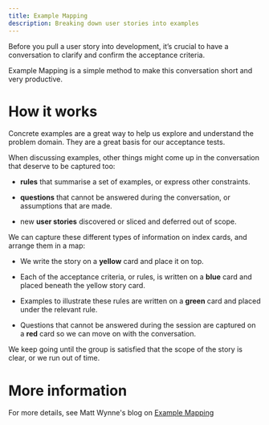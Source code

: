 ```yaml
---
title: Example Mapping
description: Breaking down user stories into examples
---
```


Before you pull a user story into development, it’s crucial to have a conversation to clarify and confirm the acceptance criteria.

Example Mapping is a simple method to make this conversation short and very productive.

# How it works

Concrete examples are a great way to help us explore and understand the problem domain. They are a great basis for our acceptance tests.

When discussing examples, other things might come up in the conversation that deserve to be captured too:

- **rules** that summarise a set of examples, or express other constraints.

- **questions** that cannot be answered during the conversation, or assumptions that are made.

- new **user stories** discovered or sliced and deferred out of scope.

We can capture these different types of information on index cards, and arrange them in a map:

- We write the story on a **yellow** card and place it on top.

- Each of the acceptance criteria, or rules, is written on a **blue** card and placed beneath the yellow story card.

- Examples to illustrate these rules are written on a **green** card and placed under the relevant rule.

- Questions that cannot be answered during the session are captured on a **red** card so we can move on with the conversation.

We keep going until the group is satisfied that the scope of the story is clear, or we run out of time.

# More information

For more details, see Matt Wynne's blog on [Example Mapping](https://cucumber.io/blog/2015/12/08/example-mapping-introduction)